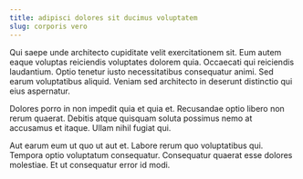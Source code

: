 ```yaml
---
title: adipisci dolores sit ducimus voluptatem
slug: corporis vero
---
```


Qui saepe unde architecto cupiditate velit exercitationem sit. Eum autem eaque voluptas reiciendis voluptates dolorem quia. Occaecati qui reiciendis laudantium. Optio tenetur iusto necessitatibus consequatur animi. Sed earum voluptatibus aliquid. Veniam sed architecto in deserunt distinctio qui eius aspernatur.

Dolores porro in non impedit quia et quia et. Recusandae optio libero non rerum quaerat. Debitis atque quisquam soluta possimus nemo at accusamus et itaque. Ullam nihil fugiat qui.

Aut earum eum ut quo ut aut et. Labore rerum quo voluptatibus qui. Tempora optio voluptatum consequatur. Consequatur quaerat esse dolores molestiae. Et ut consequatur error id modi.
